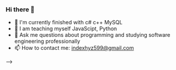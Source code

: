 ### Hi there 👋

- 🌱 I'm currently finished with c# c++ MySQL
- 🤔 I am teaching myself JavaScipt, Python
- 💬 Ask me questions about programming and studying software engineering professionally
- 📫 How to contact me: indexhyz599@gmail.com

-->

<!--
**YzZiii/YzZiii** is a ✨ _special_ ✨ repository because its `README.md` (this file) appears on your GitHub profile.



